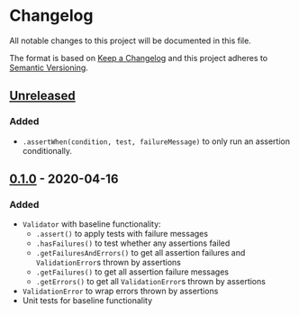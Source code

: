 # Changelog
All notable changes to this project will be documented in this file.

The format is based on [Keep a Changelog][Keep a Changelog] and this project adheres to [Semantic Versioning][Semantic Versioning].

## [Unreleased]
### Added
- `.assertWhen(condition, test, failureMessage)` to only run an assertion conditionally.

## [0.1.0] - 2020-04-16
### Added
- `Validator` with baseline functionality:
  - `.assert()` to apply tests with failure messages
  - `.hasFailures()` to test whether any assertions failed
  - `.getFailuresAndErrors()` to get all assertion failures and `ValidationError`s thrown by assertions
  - `.getFailures()` to get all assertion failure messages
  - `.getErrors()` to get all `ValidationError`s thrown by assertions
- `ValidationError` to wrap errors thrown by assertions
- Unit tests for baseline functionality

<!-- Links -->
[Keep a Changelog]: https://keepachangelog.com/
[Semantic Versioning]: https://semver.org/

<!-- Versions -->
[Unreleased]: https://github.com/webbower/validator/compare/v0.1.0...HEAD
[0.1.0]: https://github.com/webbower/validator/releases/v0.1.0
